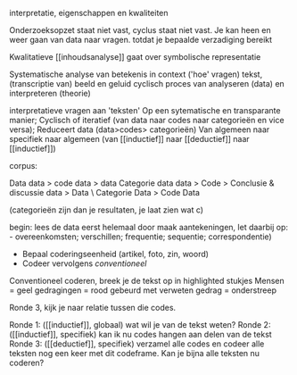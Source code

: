interpretatie, eigenschappen en kwaliteiten


Onderzoeksopzet staat niet vast, cyclus staat niet vast.
Je kan heen en weer gaan van data naar vragen.
totdat je bepaalde verzadiging bereikt

Kwalitatieve [[inhoudsanalyse]] gaat over symbolische representatie

Systematische analyse van betekenis in context ('hoe' vragen)
tekst, (transcriptie van) beeld en geluid
cyclisch proces van analyseren (data) en interpreteren (theorie)

interpretatieve vragen aan 'teksten'
Op een sytematische en transparante manier;
Cyclisch of iteratief (van data naar codes naar categorieën en vice versa);
Reduceert data (data>codes> categorieën)
Van algemeen naar specifiek naar algemeen (van [[inductief]] naar [[deductief]] naar [[inductief]])


corpus:

Data
data        >     code 
data
                                    >
data                                       Categorie
data 
data      >       Code                                        >           Conclusie & discussie
data
                                 >
Data  \                                     Categorie
Data      >       Code
Data  

(categorieën zijn dan je resultaten, je laat zien wat c)

begin: lees de data eerst helemaal door
maak aantekeningen, let daarbij op:
	- overeenkomsten; verschillen; frequentie; sequentie; correspondentie)
- Bepaal coderingseenheid (artikel, foto, zin, woord)
- Codeer vervolgens *conventioneel*

Conventioneel coderen, breek je de tekst op in highlighted stukjes
Mensen = geel
gedragingen = rood
gebeurd met verweten gedrag = onderstreep

Ronde 3, kijk je naar relatie tussen die codes.

Ronde 1: ([[inductief]], globaal) wat wil je van de tekst weten?
Ronde 2: ([[inductief]], specifiek) kan ik nu codes hangen aan delen van de tekst
Ronde 3: ([[deductief]], specifiek) verzamel alle codes en codeer alle teksten nog een keer met dit codeframe. Kan je bijna alle teksten nu coderen?

